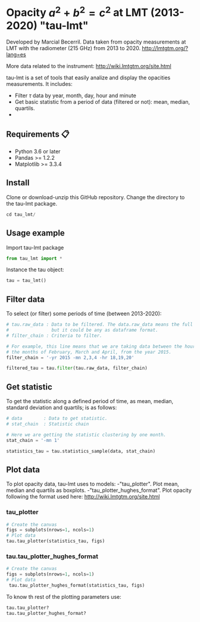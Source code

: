 # Opacity $`a^2+b^2=c^2`$ at LMT (2013-2020) "tau-lmt"

Developed by Marcial Becerril. Data taken from opacity measurements at LMT with the radiometer (215 GHz) from 2013 to 2020.
http://lmtgtm.org/?lang=es

More data related to the instrument: http://wiki.lmtgtm.org/site.html

tau-lmt is a set of tools that easily analize and display the opacities measurements.
It includes:
- Filter $\tau$ data by year, month, day, hour and minute
- Get basic statistic from a period of data (filtered or not): mean, median, quartils.
- 

## Requirements 📋

- Python 3.6 or later
- Pandas >= 1.2.2
- Matplotlib >= 3.3.4

## Install

Clone or download-unzip this GitHub repository. Change the directory to the tau-lmt package.

```python
cd tau_lmt/
```
## Usage example

Import tau-lmt package

```python
from tau_lmt import *
```

Instance the tau object:

```python
tau = tau_lmt()
```

## Filter data

To select (or filter) some periods of time (between 2013-2020):

```python
# tau.raw_data : Data to be filtered. The data.raw_data means the full data 2013-2020, 
#                but it could be any as dataframe format.
# filter_chain : Criteria to filter.

# For example, this line means that we are taking data between the hours 18-20, 
# the months of February, March and April, from the year 2015.
filter_chain = '-yr 2015 -mn 2,3,4 -hr 18,19,20'

filtered_tau = tau.filter(tau.raw_data, filter_chain)
```
## Get statistic

To get the statistic along a defined period of time, as mean, median, standard deviation and quartils; is as follows:

```python
# data        : Data to get statistic.
# stat_chain  : Statistic chain

# Here we are getting the statistic clustering by one month.
stat_chain = '-mn 1'

statistics_tau = tau.statistics_sample(data, stat_chain)
```

## Plot data

To plot opacity data, tau-lmt uses to models:
-"tau_plotter". Plot mean, median and quartils as boxplots.
-"tau_plotter_hughes_format". Plot opacity following the format used here: http://wiki.lmtgtm.org/site.html

### tau_plotter

```python
# Create the canvas
figs = subplots(nrows=1, ncols=1)
# Plot data
tau.tau_plotter(statistics_tau, figs)
```

### tau.tau_plotter_hughes_format

```python
# Create the canvas
figs = subplots(nrows=1, ncols=1)
# Plot data
 tau.tau_plotter_hughes_format(statistics_tau, figs)
```

To know th rest of the plotting parameters use:

```python
tau.tau_plotter?
tau.tau_plotter_hughes_format?
```
